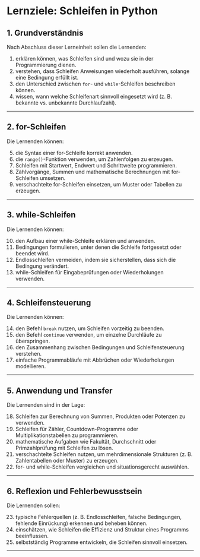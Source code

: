# Lernziele: Schleifen in Python

## 1. Grundverständnis

Nach Abschluss dieser Lerneinheit sollen die Lernenden:

1. erklären können, was Schleifen sind und wozu sie in der Programmierung dienen.  
2. verstehen, dass Schleifen Anweisungen wiederholt ausführen, solange eine Bedingung erfüllt ist.  
3. den Unterschied zwischen `for`- und `while`-Schleifen beschreiben können.  
4. wissen, wann welche Schleifenart sinnvoll eingesetzt wird (z. B. bekannte vs. unbekannte Durchlaufzahl).  

---

## 2. for-Schleifen

Die Lernenden können:

5. die Syntax einer for-Schleife korrekt anwenden.  
6. die `range()`-Funktion verwenden, um Zahlenfolgen zu erzeugen.  
7. Schleifen mit Startwert, Endwert und Schrittweite programmieren.  
8. Zählvorgänge, Summen und mathematische Berechnungen mit for-Schleifen umsetzen.  
9. verschachtelte for-Schleifen einsetzen, um Muster oder Tabellen zu erzeugen.  

---

## 3. while-Schleifen

Die Lernenden können:

10. den Aufbau einer while-Schleife erklären und anwenden.  
11. Bedingungen formulieren, unter denen die Schleife fortgesetzt oder beendet wird.  
12. Endlosschleifen vermeiden, indem sie sicherstellen, dass sich die Bedingung verändert.  
13. while-Schleifen für Eingabeprüfungen oder Wiederholungen verwenden.  

---

## 4. Schleifensteuerung

Die Lernenden können:

14. den Befehl `break` nutzen, um Schleifen vorzeitig zu beenden.  
15. den Befehl `continue` verwenden, um einzelne Durchläufe zu überspringen.  
16. den Zusammenhang zwischen Bedingungen und Schleifensteuerung verstehen.  
17. einfache Programmabläufe mit Abbrüchen oder Wiederholungen modellieren.  

---

## 5. Anwendung und Transfer

Die Lernenden sind in der Lage:

18. Schleifen zur Berechnung von Summen, Produkten oder Potenzen zu verwenden.  
19. Schleifen für Zähler, Countdown-Programme oder Multiplikationstabellen zu programmieren.  
20. mathematische Aufgaben wie Fakultät, Durchschnitt oder Primzahlprüfung mit Schleifen zu lösen.  
21. verschachtelte Schleifen nutzen, um mehrdimensionale Strukturen (z. B. Zahlentabellen oder Muster) zu erzeugen.  
22. for- und while-Schleifen vergleichen und situationsgerecht auswählen.  

---

## 6. Reflexion und Fehlerbewusstsein

Die Lernenden sollen:

23. typische Fehlerquellen (z. B. Endlosschleifen, falsche Bedingungen, fehlende Einrückung) erkennen und beheben können.  
24. einschätzen, wie Schleifen die Effizienz und Struktur eines Programms beeinflussen.  
25. selbstständig Programme entwickeln, die Schleifen sinnvoll einsetzen.  

---
